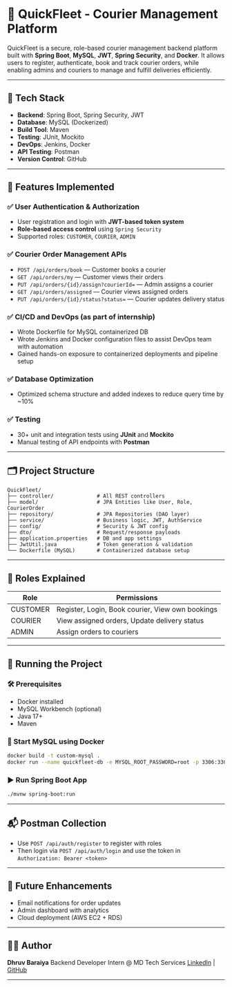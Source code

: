 # 🚚 QuickFleet - Courier Management Platform

QuickFleet is a secure, role-based courier management backend platform built with **Spring Boot**, **MySQL**, **JWT**, **Spring Security**, and **Docker**. It allows users to register, authenticate, book and track courier orders, while enabling admins and couriers to manage and fulfill deliveries efficiently.

---

## 🔧 Tech Stack

* **Backend**: Spring Boot, Spring Security, JWT
* **Database**: MySQL (Dockerized)
* **Build Tool**: Maven
* **Testing**: JUnit, Mockito
* **DevOps**: Jenkins, Docker
* **API Testing**: Postman
* **Version Control**: GitHub

---

## 🧠 Features Implemented

### ✅ User Authentication & Authorization

* User registration and login with **JWT-based token system**
* **Role-based access control** using `Spring Security`
* Supported roles: `CUSTOMER`, `COURIER`, `ADMIN`

### ✅ Courier Order Management APIs

* `POST /api/orders/book` — Customer books a courier
* `GET /api/orders/my` — Customer views their orders
* `PUT /api/orders/{id}/assign?courierId=` — Admin assigns a courier
* `GET /api/orders/assigned` — Courier views assigned orders
* `PUT /api/orders/{id}/status?status=` — Courier updates delivery status

### ✅ CI/CD and DevOps (as part of internship)

* Wrote Dockerfile for MySQL containerized DB
* Wrote Jenkins and Docker configuration files to assist DevOps team with automation
* Gained hands-on exposure to containerized deployments and pipeline setup

### ✅ Database Optimization

* Optimized schema structure and added indexes to reduce query time by \~10%

### ✅ Testing

* 30+ unit and integration tests using **JUnit** and **Mockito**
* Manual testing of API endpoints with **Postman**

---

## 🗂️ Project Structure

```
QuickFleet/
├── controller/              # All REST controllers
├── model/                   # JPA Entities like User, Role, CourierOrder
├── repository/              # JPA Repositories (DAO layer)
├── service/                 # Business logic, JWT, AuthService
├── config/                  # Security & JWT config
├── dto/                     # Request/response payloads
├── application.properties   # DB and app settings
├── JwtUtil.java             # Token generation & validation
└── Dockerfile (MySQL)       # Containerized database setup
```

---

## 🔑 Roles Explained

| Role     | Permissions                                      |
| -------- | ------------------------------------------------ |
| CUSTOMER | Register, Login, Book courier, View own bookings |
| COURIER  | View assigned orders, Update delivery status     |
| ADMIN    | Assign orders to couriers                        |

---

## 🚀 Running the Project

### 🛠️ Prerequisites

* Docker installed
* MySQL Workbench (optional)
* Java 17+
* Maven

### 🐳 Start MySQL using Docker

```bash
docker build -t custom-mysql .
docker run --name quickfleet-db -e MYSQL_ROOT_PASSWORD=root -p 3306:3306 custom-mysql
```

### ▶️ Run Spring Boot App

```bash
./mvnw spring-boot:run
```

---

## 📬 Postman Collection

* Use `POST /api/auth/register` to register with roles
* Then login via `POST /api/auth/login` and use the token in `Authorization: Bearer <token>`

---

## 📌 Future Enhancements

* Email notifications for order updates
* Admin dashboard with analytics
* Cloud deployment (AWS EC2 + RDS)

---

## 👨‍💻 Author

**Dhruv Baraiya**
Backend Developer Intern @ MD Tech Services
[LinkedIn](https://www.linkedin.com/in/dhruvbaraiya27) | [GitHub](https://github.com/dhruvbaraiya27)

---


